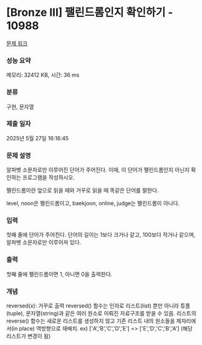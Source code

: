 # [Bronze III] 팰린드롬인지 확인하기 - 10988 

[문제 링크](https://www.acmicpc.net/problem/10988) 

### 성능 요약

메모리: 32412 KB, 시간: 36 ms

### 분류

구현, 문자열

### 제출 일자

2025년 5월 27일 16:16:45

### 문제 설명

<p>알파벳 소문자로만 이루어진 단어가 주어진다. 이때, 이 단어가 팰린드롬인지 아닌지 확인하는 프로그램을 작성하시오.</p>

<p>팰린드롬이란 앞으로 읽을 때와 거꾸로 읽을 때 똑같은 단어를 말한다. </p>

<p>level, noon은 팰린드롬이고, baekjoon, online, judge는 팰린드롬이 아니다.</p>

### 입력 

 <p>첫째 줄에 단어가 주어진다. 단어의 길이는 1보다 크거나 같고, 100보다 작거나 같으며, 알파벳 소문자로만 이루어져 있다.</p>

### 출력 

 <p>첫째 줄에 팰린드롬이면 1, 아니면 0을 출력한다.</p>

### 개념
 <p>reversed(x): 거꾸로 출력
    reversed() 함수는 인자로 리스트(list) 뿐만 아니라 튜플(tuple), 문자열(string)과 같은 여러 원소로 이뤄진 자료구조를 받을 수 있음.
    리스트의 reverse() 함수는 새로운 리스트를 생성하지 않고 기존 리스트 내의 원소들을 제자리에서(in place) 역방향으로 재배치.
    ex) ['A','B','C','D','E'] => ['E','D','C','B','A'] (해당 리스트가 변경이 됨)</p>

